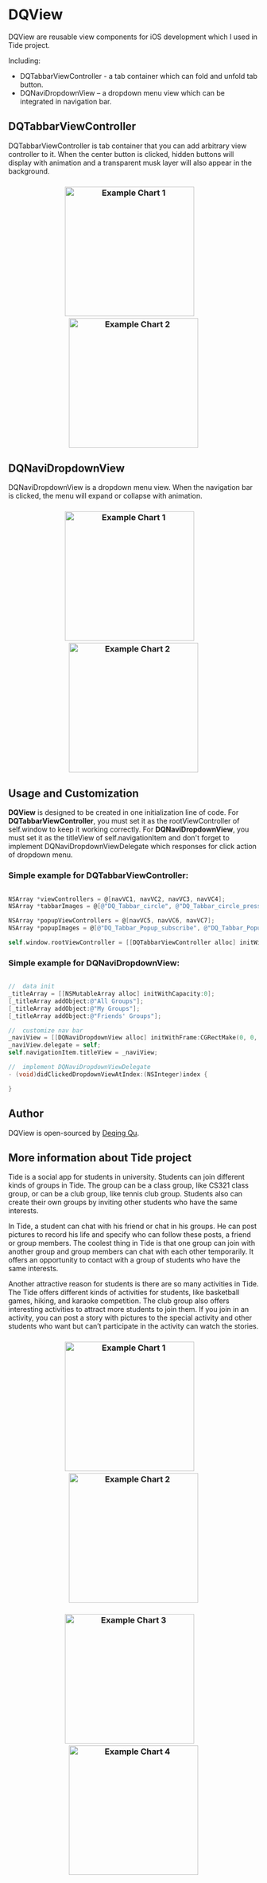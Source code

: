 # DQView
DQView are reusable view components for iOS development which I used in Tide project.

Including:
* DQTabbarViewController - a tab container which can fold and unfold tab button. 
* DQNaviDropdownView – a dropdown menu view which can be integrated in navigation bar.

## DQTabbarViewController
DQTabbarViewController is tab container that you can add arbitrary view controller to it. When the center button is clicked, hidden buttons will display with animation and a transparent musk layer will also appear in the background. 
<h3 align="center">
  <img src="https://github.com/DeqingQu/DQView/blob/master/Screens/Tabbar_Demo1.PNG" alt="Example Chart 1" width="260"/>&nbsp;&nbsp;&nbsp;&nbsp;<img src="https://github.com/DeqingQu/DQView/blob/master/Screens/Tabbar_Demo2.PNG" alt="Example Chart 2" width="260"/>
</h3>

## DQNaviDropdownView
DQNaviDropdownView is a dropdown menu view. When the navigation bar is clicked, the menu will expand or collapse with animation.
<h3 align="center">
<img src="https://github.com/DeqingQu/DQView/blob/master/Screens/NaviDrop_Demo1.PNG" alt="Example Chart 1" width="260"/>&nbsp;&nbsp;&nbsp;&nbsp;<img src="https://github.com/DeqingQu/DQView/blob/master/Screens/NaviDrop_Demo2.PNG" alt="Example Chart 2" width="260"/>
</h3>

## Usage and Customization
**DQView** is designed to be created in one initialization line of code. For **DQTabbarViewController**, you must set it as the rootViewController of self.window to keep it working correctly. For **DQNaviDropdownView**, you must set it as the titleView of self.navigationItem and don't forget to implement DQNaviDropdownViewDelegate which responses for click action of dropdown menu.

### Simple example for DQTabbarViewController:
```objective-c

NSArray *viewControllers = @[navVC1, navVC2, navVC3, navVC4];
NSArray *tabbarImages = @[@"DQ_Tabbar_circle", @"DQ_Tabbar_circle_pressed", @"DQ_Tabbar_relation", @"DQ_Tabbar_relation_pressed", @"DQ_Tabbar_message", @"DQ_Tabbar_message_pressed", @"DQ_Tabbar_personal", @"DQ_Tabbar_personal_pressed"];

NSArray *popupViewControllers = @[navVC5, navVC6, navVC7];
NSArray *popupImages = @[@"DQ_Tabbar_Popup_subscribe", @"DQ_Tabbar_Popup_subscribe_pressed", @"DQ_Tabbar_Popup_rank", @"DQ_Tabbar_Popup_rank_pressed", @"DQ_Tabbar_Popup_manager", @"DQ_Tabbar_Popup_manager_pressed"];

self.window.rootViewController = [[DQTabbarViewController alloc] initWithViewControllers:viewControllers withTabbarImages:tabbarImages withCenterImage:@"DQ_Tabbar_center" withPopupViewControllers:popupViewControllers withPopupImages:popupImages];

```

### Simple example for DQNaviDropdownView:
```objective-c

//  data init
_titleArray = [[NSMutableArray alloc] initWithCapacity:0];
[_titleArray addObject:@"All Groups"];
[_titleArray addObject:@"My Groups"];
[_titleArray addObject:@"Friends' Groups"];

//  customize nav bar
_naviView = [[DQNaviDropdownView alloc] initWithFrame:CGRectMake(0, 0, 200, self.navigationController.navigationBar.bounds.size.height)withDropdownArray:_titleArray];
_naviView.delegate = self;
self.navigationItem.titleView = _naviView;

//  implement DQNaviDropdownViewDelegate
- (void)didClickedDropdownViewAtIndex:(NSInteger)index {

}
```

## Author
DQView is open-sourced by [Deqing Qu](http://people.oregonstate.edu/~qud/).

## More information about Tide project
Tide is a social app for students in university. Students can join different kinds of groups in Tide. 
The group can be a class group, like CS321 class group, or can be a club group, like tennis club group. Students also can create their own groups by inviting other students who have the same interests.

In Tide, a student can chat with his friend or chat in his groups. He can post pictures to record his life and specify who can follow these posts, a friend or group members. The coolest thing in Tide is that one group can join with another group and group members can chat with each other temporarily. It offers an opportunity to contact with a group of students who have the same interests.

Another attractive reason for students is there are so many activities in Tide. The Tide offers different kinds of activities for students, like basketball games, hiking, and karaoke competition. The club group also offers interesting activities to attract more students to join them. If you join in an activity, you can post a story with pictures to the special activity and other students who want but can’t participate in the activity can watch the stories.

<h3 align="center">
  <img src="https://github.com/DeqingQu/DQView/blob/master/Screens/mainpage.png" alt="Example Chart 1" width="260"/>&nbsp;&nbsp;&nbsp;&nbsp;<img src="https://github.com/DeqingQu/DQView/blob/master/Screens/mypage.png" alt="Example Chart 2" width="260"/></h3>
  
<h3 align="center">
<img src="https://github.com/DeqingQu/DQView/blob/master/Screens/chatting.png" alt="Example Chart 3" width="260"/>&nbsp;&nbsp;&nbsp;&nbsp;<img src="https://github.com/DeqingQu/DQView/blob/master/Screens/relation.png" alt="Example Chart 4" width="260"/>
</h3>
